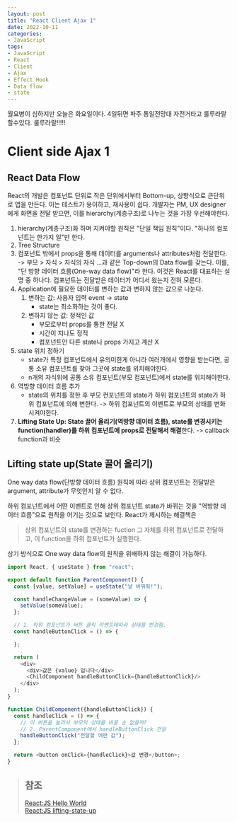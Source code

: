 ```yaml
---
layout: post
title: "React Client Ajax 1"
date: 2022-10-11
categories:
- JavaScript
tags:
- JavaScript
- React
- Client
- Ajax
- Effect Hook
- Data flow
- state
---
```


월요병이 심하지만 오늘은 화요일이다. 4일뒤면 파주 통일전망대 자전거타고 룰루라랄할수있다. 룰루라랄!!!!!

# Client side Ajax 1

## React Data Flow

React의 개발은 컴포넌트 단위로 작은 단위에서부터 Bottom-up, 상향식으로 큰단위로 앱을 만든다. 이는 테스트가 용이하고, 재사용이 쉽다. 개발자는 PM, UX designer에게 화면을 전달 받으면, 이를 hierarchy(계층구조)로 나누는 것을 가장 우선해야한다.

1. hierarchy(계층구조)화 하며 지켜야할 원칙은 "단일 책임 원칙"이다. "하나의 컴포넌트는 한가지 일"만 한다.
2. Tree Structure
3. 컴포넌트 밖에서 props을 통해 데이터를 arguments나 attributes처럼 전달한다. -> 부모 > 자식 > 자식의 자식 ...과 같은 Top-down의 Data flow를 갖는다. 이를, "단 방향 데이터 흐름(One-way data flow)"라 한다. 이것은 React를 대표하는 설명 중 하나다. 컴포넌트는 전달받은 데이터가 어디서 왔는지 전혀 모른다.
4. Application에 필요한 데이터를 변하는 값과 변하지 않는 값으로 나눈다.
   1. 변하는 값: 사용자 입력 event -> state
      - state는 최소화하는 것이 좋다.
   2. 변하지 않는 값: 정적인 값
      - 부모로부터 props를 통한 전달 X
      - 시간이 지나도 정적
      - 컴포넌트안 다른 state나 props 가지고 계산 X
5. state 위치 정하기
   - state가 특정 컴포넌트에서 유의미한게 아니라 여러개에서 영향을 받는다면, 공통 소유 컴포넌트를 찾아 그곳에 state를 위치해야한다.
   - n개의 자식위에 공통 소유 컴포넌트(부모 컴포넌트)에서 state를 위치해야한다.
6. 역방향 데이터 흐름 추가
   - state의 위치를 정한 후 부모 컨포넌트의 state가 하위 컴포넌트의 state가 하위 컴포넌트에 의해 변한다. -> 하위 컴포넌트의 이벤트로 부모의 상태를 변화시켜야한다.
7. **Lifting State Up: State 끌어 올리기(역방향 데이터 흐름), state를 변경시키는 function(handler)를 하위 컴포넌트에 props로 전달해서 해결**한다. -> callback function과 비슷

## Lifting state up(State 끌어 올리기)

One way data flow(단방향 데이터 흐름) 원칙에 따라 상위 컴포넌트는 전달받은 argument, attribute가 무엇인지 알 수 없다.

하위 컴포넌트에서 어떤 이벤트로 인해 상위 컴포넌트 state가 바뀌는 것을 "역방향 데이터 흐름"으로 원칙을 어기는 것으로 보인다. React가 제시하는 해결책은

> 상위 컴포넌트의 state를 변경하는 fuction 그 자체를 하위 컴포넌트로 전달하고, 이 function을 하위 컴포넌트가 실행한다.

상기 방식으로 One way data flow의 원칙을 위배하지 않는 해결이 가능하다.

```javascript
import React, { useState } from "react";

export default function ParentComponent() {
  const [value, setValue] = useState("날 바꿔줘!");

  const handleChangeValue = (someValue) => {
    setValue(someValue);
  };

  // 1. 하위 컴포넌트가 버튼 클릭 이벤트에따라 상태를 변경함.
  const handleButtonClick = () => {

  };

  return (
    <div>
      <div>값은 {value} 입니다</div>
      <ChildComponent handleButtonClick={handleButtonClick}/>
    </div>
  );
}

function ChildComponent({handleButtonClick}) {
  const handleClick = () => {
    // 이 버튼을 눌러서 부모의 상태를 바꿀 순 없을까?
    // 2. ParentComponent에서 handleButtonClick 전달
    handleButtonClick("전달할 어떤 값");
  };

  return <button onClick={handleClick}>값 변경</button>;
}
```

> ## 참조
> [React:JS Hello World](https://ko.reactjs.org/docs/hello-world.html)   
> [React:JS lifting-state-up](https://ko.reactjs.org/docs/lifting-state-up.html)
